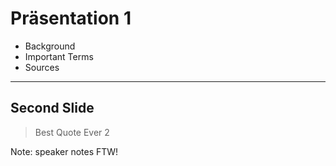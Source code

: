 # Präsentation 1

* Background
* Important Terms
* Sources

---
## Second Slide

>Best Quote Ever 2

Note: speaker notes FTW!